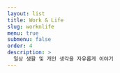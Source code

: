 ```yaml
---
layout: list
title: Work & Life
slug: worknlife
menu: true
submenu: false
order: 4
description: >
  일상 생활 및 개인 생각을 자유롭게 이야기
---
```

